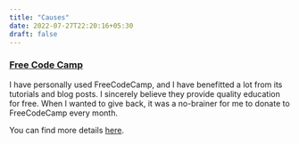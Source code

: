 ```yaml
---
title: "Causes"
date: 2022-07-27T22:20:16+05:30
draft: false
---
```


### [Free Code Camp](https://www.freecodecamp.org/)
I have personally used FreeCodeCamp, and I have benefitted a lot from its tutorials and blog posts. I sincerely believe they provide quality education for free. When I wanted to give back, it was a no-brainer for me to donate to FreeCodeCamp every month. 

You can find more details [here](https://www.freecodecamp.org/donate/). 